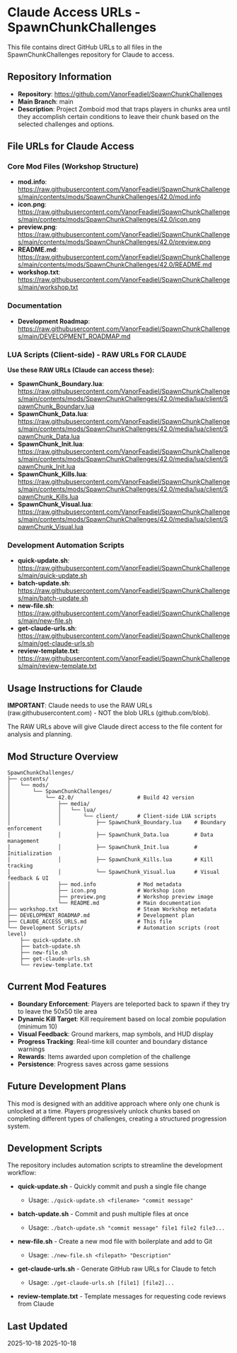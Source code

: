 # Claude Access URLs - SpawnChunkChallenges

This file contains direct GitHub URLs to all files in the SpawnChunkChallenges repository for Claude to access.

## Repository Information
- **Repository**: https://github.com/VanorFeadiel/SpawnChunkChallenges
- **Main Branch**: main
- **Description**: Project Zomboid mod that traps players in chunks area until they accomplish certain conditions to leave their chunk based on the selected challenges and options.

## File URLs for Claude Access

### Core Mod Files (Workshop Structure)
- **mod.info**: https://raw.githubusercontent.com/VanorFeadiel/SpawnChunkChallenges/main/contents/mods/SpawnChunkChallenges/42.0/mod.info
- **icon.png**: https://raw.githubusercontent.com/VanorFeadiel/SpawnChunkChallenges/main/contents/mods/SpawnChunkChallenges/42.0/icon.png
- **preview.png**: https://raw.githubusercontent.com/VanorFeadiel/SpawnChunkChallenges/main/contents/mods/SpawnChunkChallenges/42.0/preview.png
- **README.md**: https://raw.githubusercontent.com/VanorFeadiel/SpawnChunkChallenges/main/contents/mods/SpawnChunkChallenges/42.0/README.md
- **workshop.txt**: https://raw.githubusercontent.com/VanorFeadiel/SpawnChunkChallenges/main/workshop.txt

### Documentation
- **Development Roadmap**: https://raw.githubusercontent.com/VanorFeadiel/SpawnChunkChallenges/main/DEVELOPMENT_ROADMAP.md

### LUA Scripts (Client-side) - RAW URLs FOR CLAUDE

**Use these RAW URLs (Claude can access these):**
- **SpawnChunk_Boundary.lua**: https://raw.githubusercontent.com/VanorFeadiel/SpawnChunkChallenges/main/contents/mods/SpawnChunkChallenges/42.0/media/lua/client/SpawnChunk_Boundary.lua
- **SpawnChunk_Data.lua**: https://raw.githubusercontent.com/VanorFeadiel/SpawnChunkChallenges/main/contents/mods/SpawnChunkChallenges/42.0/media/lua/client/SpawnChunk_Data.lua
- **SpawnChunk_Init.lua**: https://raw.githubusercontent.com/VanorFeadiel/SpawnChunkChallenges/main/contents/mods/SpawnChunkChallenges/42.0/media/lua/client/SpawnChunk_Init.lua
- **SpawnChunk_Kills.lua**: https://raw.githubusercontent.com/VanorFeadiel/SpawnChunkChallenges/main/contents/mods/SpawnChunkChallenges/42.0/media/lua/client/SpawnChunk_Kills.lua
- **SpawnChunk_Visual.lua**: https://raw.githubusercontent.com/VanorFeadiel/SpawnChunkChallenges/main/contents/mods/SpawnChunkChallenges/42.0/media/lua/client/SpawnChunk_Visual.lua

### Development Automation Scripts
- **quick-update.sh**: https://raw.githubusercontent.com/VanorFeadiel/SpawnChunkChallenges/main/quick-update.sh
- **batch-update.sh**: https://raw.githubusercontent.com/VanorFeadiel/SpawnChunkChallenges/main/batch-update.sh
- **new-file.sh**: https://raw.githubusercontent.com/VanorFeadiel/SpawnChunkChallenges/main/new-file.sh
- **get-claude-urls.sh**: https://raw.githubusercontent.com/VanorFeadiel/SpawnChunkChallenges/main/get-claude-urls.sh
- **review-template.txt**: https://raw.githubusercontent.com/VanorFeadiel/SpawnChunkChallenges/main/review-template.txt

## Usage Instructions for Claude

**IMPORTANT**: Claude needs to use the RAW URLs (raw.githubusercontent.com) - NOT the blob URLs (github.com/blob). 

The RAW URLs above will give Claude direct access to the file content for analysis and planning.

## Mod Structure Overview

```
SpawnChunkChallenges/
├── contents/
│   └── mods/
│       └── SpawnChunkChallenges/
│           └── 42.0/                    # Build 42 version
│               ├── media/
│               │   └── lua/
│               │       └── client/      # Client-side LUA scripts
│               │           ├── SpawnChunk_Boundary.lua    # Boundary enforcement
│               │           ├── SpawnChunk_Data.lua        # Data management
│               │           ├── SpawnChunk_Init.lua        # Initialization
│               │           ├── SpawnChunk_Kills.lua       # Kill tracking
│               │           └── SpawnChunk_Visual.lua      # Visual feedback & UI
│               ├── mod.info             # Mod metadata
│               ├── icon.png             # Workshop icon
│               ├── preview.png          # Workshop preview image
│               └── README.md            # Main documentation
├── workshop.txt                         # Steam Workshop metadata
├── DEVELOPMENT_ROADMAP.md               # Development plan
├── CLAUDE_ACCESS_URLS.md                # This file
└── Development Scripts/                 # Automation scripts (root level)
    ├── quick-update.sh
    ├── batch-update.sh
    ├── new-file.sh
    ├── get-claude-urls.sh
    └── review-template.txt
```

## Current Mod Features

- **Boundary Enforcement**: Players are teleported back to spawn if they try to leave the 50x50 tile area
- **Dynamic Kill Target**: Kill requirement based on local zombie population (minimum 10)
- **Visual Feedback**: Ground markers, map symbols, and HUD display
- **Progress Tracking**: Real-time kill counter and boundary distance warnings
- **Rewards**: Items awarded upon completion of the challenge
- **Persistence**: Progress saves across game sessions

## Future Development Plans

This mod is designed with an additive approach where only one chunk is unlocked at a time. Players progressively unlock chunks based on completing different types of challenges, creating a structured progression system.

## Development Scripts

The repository includes automation scripts to streamline the development workflow:

- **quick-update.sh** - Quickly commit and push a single file change
  - Usage: `./quick-update.sh <filename> "commit message"`
  
- **batch-update.sh** - Commit and push multiple files at once
  - Usage: `./batch-update.sh "commit message" file1 file2 file3...`
  
- **new-file.sh** - Create a new mod file with boilerplate and add to Git
  - Usage: `./new-file.sh <filepath> "Description"`
  
- **get-claude-urls.sh** - Generate GitHub raw URLs for Claude to fetch
  - Usage: `./get-claude-urls.sh [file1] [file2]...`
  
- **review-template.txt** - Template messages for requesting code reviews from Claude

## Last Updated
2025-10-18
2025-10-18